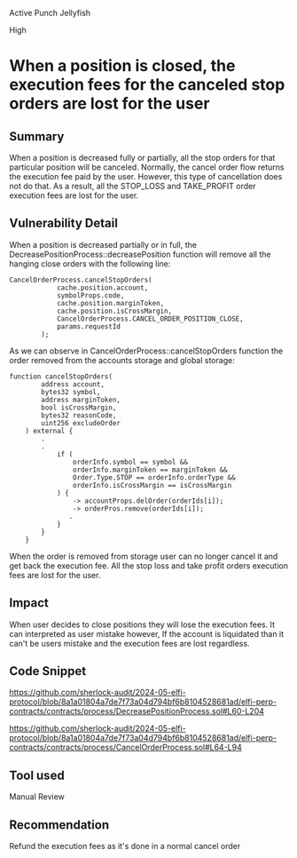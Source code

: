 Active Punch Jellyfish

High

# When a position is closed, the execution fees for the canceled stop orders are lost for the user

## Summary
When a position is decreased fully or partially, all the stop orders for that particular position will be canceled. Normally, the cancel order flow returns the execution fee paid by the user. However, this type of cancellation does not do that. As a result, all the STOP_LOSS and TAKE_PROFIT order execution fees are lost for the user.
## Vulnerability Detail
When a position is decreased partially or in full, the DecreasePositionProcess::decreasePosition function will remove all the hanging close orders with the following line:
```solidity
CancelOrderProcess.cancelStopOrders(
            cache.position.account,
            symbolProps.code,
            cache.position.marginToken,
            cache.position.isCrossMargin,
            CancelOrderProcess.CANCEL_ORDER_POSITION_CLOSE,
            params.requestId
        );
```

As we can observe in CancelOrderProcess::cancelStopOrders function the order removed from the accounts storage and global storage:
```solidity
function cancelStopOrders(
        address account,
        bytes32 symbol,
        address marginToken,
        bool isCrossMargin,
        bytes32 reasonCode,
        uint256 excludeOrder
    ) external {
        .
        .
            if (
                orderInfo.symbol == symbol &&
                orderInfo.marginToken == marginToken &&
                Order.Type.STOP == orderInfo.orderType &&
                orderInfo.isCrossMargin == isCrossMargin
            ) {
                -> accountProps.delOrder(orderIds[i]);
                -> orderPros.remove(orderIds[i]);
               .
            }
        }
    }
```

When the order is removed from storage user can no longer cancel it and get back the execution fee. All the stop loss and take profit orders execution fees are lost for the user.
## Impact
When user decides to close positions they will lose the execution fees. It can interpreted as user mistake however, If the account is liquidated than it can't be users mistake and the execution fees are lost regardless.
## Code Snippet
https://github.com/sherlock-audit/2024-05-elfi-protocol/blob/8a1a01804a7de7f73a04d794bf6b8104528681ad/elfi-perp-contracts/contracts/process/DecreasePositionProcess.sol#L60-L204

https://github.com/sherlock-audit/2024-05-elfi-protocol/blob/8a1a01804a7de7f73a04d794bf6b8104528681ad/elfi-perp-contracts/contracts/process/CancelOrderProcess.sol#L64-L94
## Tool used

Manual Review

## Recommendation
Refund the execution fees as it's done in a normal cancel order